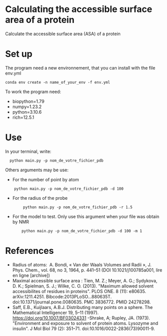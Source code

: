 # Calculating the accessible surface area of a protein 
Calculate the accessible surface area (ASA) of a protein

# Set up

The program need a new environnement, that you can install with the file env.yml
```
conda env create -n name_of_your_env -f env.yml
```
To work the program need:
  - biopython=1.79
  - numpy=1.23.2
  - python=3.10.6
  - rich=12.5.1
  
  # Use
  In your terminal, write:
```
  python main.py -p nom_de_votre_fichier_pdb
```
  Others arguments may be use:
   - For the number of point by atom
```
    python main.py -p nom_de_votre_fichier_pdb -d 100
```
   - For the radius of the probe
```
        python main.py -p nom_de_votre_fichier_pdb -r 1.5
```
  - For the model to test. Only use this argument when your file was obtain by NMR 
    ```
        python main.py -p nom_de_votre_fichier_pdb -d 100 -m 1
    ```

# References
  - Radius of atoms:  A. Bondi, « Van der Waals Volumes and Radii », J. Phys. Chem., vol. 68, no 3,‎ 1964, p. 441–51 (DOI 10.1021/j100785a001, lire en ligne [archive])
  - Maximal accessible surface area : Tien, M. Z.; Meyer, A. G.; Sydykova, D. K.; Spielman, S. J.; Wilke, C. O. (2013). "Maximum allowed solvent accessibilites of residues in proteins". PLOS ONE. 8 (11): e80635. arXiv:1211.4251. Bibcode:2013PLoSO...880635T. doi:10.1371/journal.pone.0080635. PMC 3836772. PMID 24278298.
  - Saff, E.B., Kuijlaars, A.B.J. Distributing many points on a sphere. The Mathematical Intelligencer 19, 5–11 (1997). https://doi.org/10.1007/BF03024331 
  -Shrake, A; Rupley, JA. (1973). "Environment and exposure to solvent of protein atoms. Lysozyme and insulin". J Mol Biol 79 (2): 351–71. doi:10.1016/0022-2836(73)90011-9.
  
